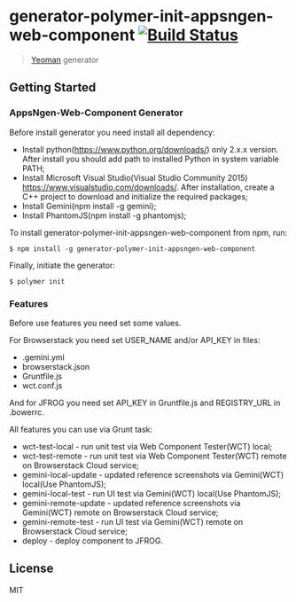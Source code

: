 # generator-polymer-init-appsngen-web-component [![Build Status](https://secure.travis-ci.org/appsngen/generator-polymer-init-appsngen-web-component.png?branch=master)](https://travis-ci.org/appsngen/generator-polymer-init-appsngen-web-component)

> [Yeoman](http://yeoman.io) generator


## Getting Started

### AppsNgen-Web-Component Generator

Before install generator you need install all dependency:
* Install python(https://www.python.org/downloads/) only 2.x.x version. After install you should add path to installed Python in system variable PATH;
* Install Microsoft Visual Studio(Visual Studio Community 2015) https://www.visualstudio.com/downloads/. After installation, create a C++ project to download and initialize the required packages;
* Install Gemini(npm install -g gemini);
* Install PhantomJS(npm install -g phantomjs);

To install generator-polymer-init-appsngen-web-component from npm, run:

```
$ npm install -g generator-polymer-init-appsngen-web-component
```

Finally, initiate the generator:

```
$ polymer init
```

### Features 

Before use features you need set some values.

For Browserstack you need set USER_NAME and/or API_KEY in files:
* .gemini.yml
* browserstack.json
* Gruntfile.js
* wct.conf.js

And for JFROG you need set API_KEY in Gruntfile.js and REGISTRY_URL in .bowerrc.

All features you can use via Grunt task:
* wct-test-local - run unit test via Web Component Tester(WCT) local;
* wct-test-remote - run unit test via Web Component Tester(WCT) remote on Browserstack Cloud service;
* gemini-local-update - updated reference screenshots via Gemini(WCT) local(Use PhantomJS);
* gemini-local-test - run UI test via Gemini(WCT) local(Use PhantomJS);
* gemini-remote-update - updated reference screenshots via Gemini(WCT) remote on Browserstack Cloud service;
* gemini-remote-test - run UI test via Gemini(WCT) remote on Browserstack Cloud service;
* deploy - deploy component to JFROG.

## License

MIT
